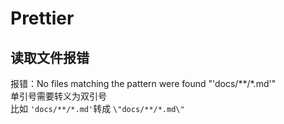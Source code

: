 # Prettier

## 读取文件报错

报错：No files matching the pattern were found "'docs/**/\*.md'"  
单引号需要转义为双引号  
比如 `'docs/**/*.md'`转成 `\"docs/**/*.md\"`
